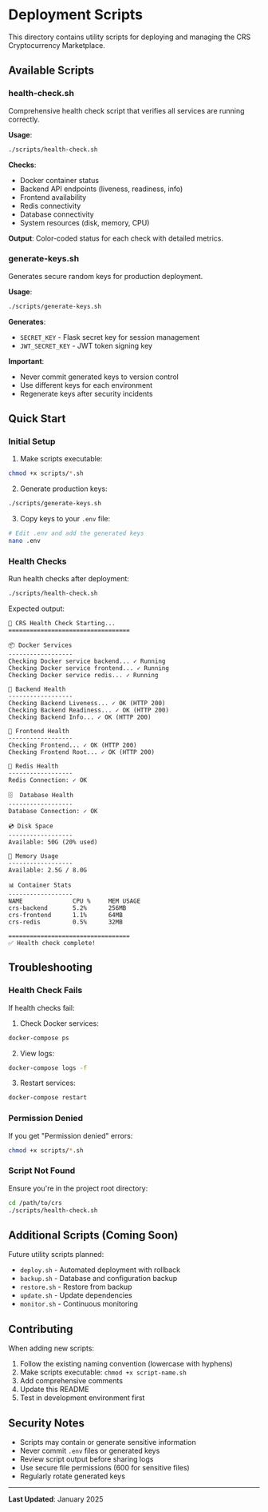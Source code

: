 # Deployment Scripts

This directory contains utility scripts for deploying and managing the CRS Cryptocurrency Marketplace.

## Available Scripts

### health-check.sh

Comprehensive health check script that verifies all services are running correctly.

**Usage**:
```bash
./scripts/health-check.sh
```

**Checks**:
- Docker container status
- Backend API endpoints (liveness, readiness, info)
- Frontend availability
- Redis connectivity
- Database connectivity
- System resources (disk, memory, CPU)

**Output**: Color-coded status for each check with detailed metrics.

### generate-keys.sh

Generates secure random keys for production deployment.

**Usage**:
```bash
./scripts/generate-keys.sh
```

**Generates**:
- `SECRET_KEY` - Flask secret key for session management
- `JWT_SECRET_KEY` - JWT token signing key

**Important**: 
- Never commit generated keys to version control
- Use different keys for each environment
- Regenerate keys after security incidents

## Quick Start

### Initial Setup

1. Make scripts executable:
```bash
chmod +x scripts/*.sh
```

2. Generate production keys:
```bash
./scripts/generate-keys.sh
```

3. Copy keys to your `.env` file:
```bash
# Edit .env and add the generated keys
nano .env
```

### Health Checks

Run health checks after deployment:
```bash
./scripts/health-check.sh
```

Expected output:
```
🏥 CRS Health Check Starting...
==================================

📦 Docker Services
------------------
Checking Docker service backend... ✓ Running
Checking Docker service frontend... ✓ Running
Checking Docker service redis... ✓ Running

🔧 Backend Health
------------------
Checking Backend Liveness... ✓ OK (HTTP 200)
Checking Backend Readiness... ✓ OK (HTTP 200)
Checking Backend Info... ✓ OK (HTTP 200)

🎨 Frontend Health
------------------
Checking Frontend... ✓ OK (HTTP 200)
Checking Frontend Root... ✓ OK (HTTP 200)

💾 Redis Health
------------------
Redis Connection: ✓ OK

🗄️  Database Health
------------------
Database Connection: ✓ OK

💿 Disk Space
------------------
Available: 50G (20% used)

🧠 Memory Usage
------------------
Available: 2.5G / 8.0G

📊 Container Stats
------------------
NAME              CPU %     MEM USAGE
crs-backend       5.2%      256MB
crs-frontend      1.1%      64MB
crs-redis         0.5%      32MB

==================================
✅ Health check complete!
```

## Troubleshooting

### Health Check Fails

If health checks fail:

1. Check Docker services:
```bash
docker-compose ps
```

2. View logs:
```bash
docker-compose logs -f
```

3. Restart services:
```bash
docker-compose restart
```

### Permission Denied

If you get "Permission denied" errors:

```bash
chmod +x scripts/*.sh
```

### Script Not Found

Ensure you're in the project root directory:

```bash
cd /path/to/crs
./scripts/health-check.sh
```

## Additional Scripts (Coming Soon)

Future utility scripts planned:
- `deploy.sh` - Automated deployment with rollback
- `backup.sh` - Database and configuration backup
- `restore.sh` - Restore from backup
- `update.sh` - Update dependencies
- `monitor.sh` - Continuous monitoring

## Contributing

When adding new scripts:

1. Follow the existing naming convention (lowercase with hyphens)
2. Make scripts executable: `chmod +x script-name.sh`
3. Add comprehensive comments
4. Update this README
5. Test in development environment first

## Security Notes

- Scripts may contain or generate sensitive information
- Never commit `.env` files or generated keys
- Review script output before sharing logs
- Use secure file permissions (600 for sensitive files)
- Regularly rotate generated keys

---

**Last Updated**: January 2025
